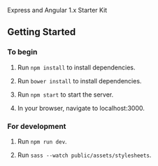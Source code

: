 Express and Angular 1.x Starter Kit

## Getting Started

### To begin

1. Run `npm install` to install dependencies.

2. Run `bower install` to install dependencies.

3. Run `npm start` to start the server.

4. In your browser, navigate to localhost:3000.

### For development

1. Run `npm run dev`.

2. Run `sass --watch public/assets/stylesheets`.
